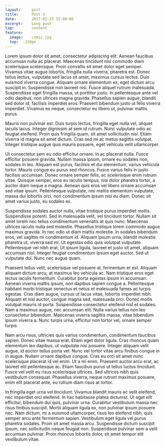 ```yaml
---
layout:     post
title:      Post 3
date:       2017-02-15 15:00:00
excerpt:    Long post
tag: 		content
feature:
  image: 	comic.jpg
  top: 	-150px
---
```




Lorem ipsum dolor sit amet, consectetur adipiscing elit. Aenean faucibus accumsan nulla ac placerat. Maecenas tincidunt nisi commodo diam scelerisque scelerisque. Proin convallis sit amet dolor eget semper. Vivamus vitae augue lobortis, fringilla nulla viverra, pharetra est. Donec tellus lectus, vulputate sed lacus sit amet, maximus cursus lectus. Duis euismod viverra congue. Aliquam ornare elementum ex, eget dictum arcu suscipit in. Suspendisse non laoreet nisl. Fusce aliquet rutrum malesuada. Suspendisse eget fringilla massa, ut porttitor justo. In pellentesque ante vel odio dapibus, non ultrices magna gravida. Phasellus sapien augue, blandit sed dolor id, facilisis imperdiet eros. Praesent bibendum justo ut felis viverra imperdiet. Vivamus ex neque, consectetur eu libero ut, pulvinar mattis purus.

Mauris non pulvinar est. Duis turpis lectus, fringilla eget nulla vel, aliquet iaculis lacus. Integer dignissim at sem id rutrum. Nunc vulputate odio ac feugiat eleifend. Proin quis fringilla quam, sit amet sollicitudin nisl. Etiam viverra id magna sit amet dictum. Cras sed mi ac metus sagittis volutpat. Integer tristique augue quis mauris posuere, eget vehicula velit ullamcorper.

Ut consectetur sem eu odio efficitur ornare. In ac placerat nulla. Fusce efficitur posuere gravida. Nullam massa ipsum, ornare eu sodales non, sodales in leo. Aliquam est purus, facilisis et dui elementum, varius vehicula tortor. Mauris congue eu purus sed rhoncus. Fusce varius felis in justo facilisis accumsan. Donec ornare semper felis, ac scelerisque enim rutrum vitae. Quisque semper, eros eu iaculis tempus, nisi dolor pharetra tortor, a auctor diam neque a magna. Aenean quis eros vel libero ornare accumsan sed vitae ipsum. Pellentesque vulputate, nisi mattis elementum vulputate, massa dui lobortis orci, non condimentum ipsum nisi eu diam. Donec sit amet varius justo, eu sodales ex.

Suspendisse sodales auctor nulla, vitae tristique purus imperdiet mollis. Suspendisse potenti. Sed in malesuada velit, vel tincidunt tortor. Nullam sit amet lorem nec tellus condimentum venenatis at quis nunc. Maecenas ultrices iaculis nulla sed molestie. Phasellus tristique lorem commodo augue maximus gravida. In nec odio ut diam mattis molestie. In sodales bibendum eros, vel sagittis mi condimentum id. Aliquam ipsum urna, blandit molestie pharetra ut, viverra sed mi. Ut egestas odio quis volutpat vulputate. Pellentesque vel nibh erat. Ut ipsum ligula, laoreet et justo sit amet, aliquam accumsan nisl. Integer feugiat condimentum ipsum eget auctor. Sed ut vulputate dui. Nunc nec augue quam.

Praesent tellus velit, scelerisque vel posuere at, fermentum et est. Aliquam aliquam dictum arcu, at maximus leo vehicula ac. Nam tristique eros eget lectus iaculis fermentum. Curabitur porta egestas ipsum in accumsan. Aenean viverra mattis ipsum, non dapibus sapien congue a. Pellentesque habitant morbi tristique senectus et netus et malesuada fames ac turpis egestas. Cras diam augue, cursus ut lacus vitae, lobortis imperdiet nibh. Aliquam et nisi auctor, congue magna sed, malesuada orci. Donec mollis volutpat mauris id porta. Suspendisse consectetur eleifend nisl et sodales. Nam a maximus augue, nec accumsan elit. Nulla varius tellus non leo consectetur bibendum. Maecenas viverra sagittis massa, vitae bibendum ipsum viverra a. Nunc turpis urna, efficitur non tortor vel, ornare semper turpis.

Nam arcu risus, ultricies quis varius condimentum, condimentum faucibus sapien. Donec vitae massa erat. Etiam eget dolor ligula. Cras rhoncus quam elementum leo dapibus, ut vulputate nisi posuere. Integer aliquam velit augue, id auctor tellus porta vel. Nunc vel tortor vitae arcu finibus congue in in augue. Nullam ornare dapibus congue. Cras eu orci sit amet nunc scelerisque placerat id vel enim. Ut a mi enim. Praesent auctor arcu erat, ac laoreet elit pellentesque ac. Etiam faucibus purus ut tellus luctus tincidunt. Fusce vel velit eu risus scelerisque ultrices. Sed ultrices nibh quis vestibulum consequat. Phasellus viverra, neque rutrum maximus posuere, enim elit placerat ante, eu rutrum diam risus at tortor.

In fringilla eget urna vel tincidunt. Vivamus blandit mauris ac velit eleifend, nec imperdiet orci eleifend. In hac habitasse platea dictumst. Ut eget elit efficitur, bibendum dui quis, pulvinar urna. Curabitur vestibulum massa nec risus finibus suscipit. Morbi aliquam ligula ex, non pulvinar ipsum posuere nec. Nam dictum, mi a euismod ullamcorper, risus leo eleifend nibh, quis semper arcu ante fermentum sapien. Vestibulum eget ligula vel purus pharetra sodales. Proin sit amet massa arcu. Suspendisse dictum suscipit ipsum, nec sollicitudin neque feugiat non. Suspendisse pulvinar sem a velit accumsan pulvinar. Proin rhoncus lobortis dolor, sit amet tempor elit vestibulum vitae.
